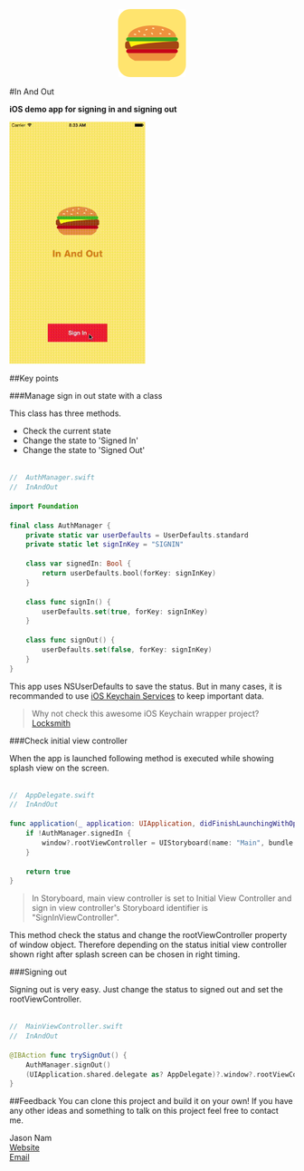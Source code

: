<p align="center">
  <img src="LOGO.png" title="In And Out logo" float=left height="120px" width="120px">
</p>

#In And Out

**iOS demo app for signing in and signing out**

<img src="SCREENSHOT.gif" title="Screen Shot" width="240px">

##Key points

###Manage sign in out state with a class

This class has three methods.
- Check the current state
- Change the state to 'Signed In'
- Change the state to 'Signed Out'

```swift

//  AuthManager.swift
//  InAndOut

import Foundation

final class AuthManager {
    private static var userDefaults = UserDefaults.standard
    private static let signInKey = "SIGNIN"

    class var signedIn: Bool {
        return userDefaults.bool(forKey: signInKey)
    }

    class func signIn() {
        userDefaults.set(true, forKey: signInKey)
    }

    class func signOut() {
        userDefaults.set(false, forKey: signInKey)
    }
}

```

This app uses NSUserDefaults to save the status. But in many cases, it is recommanded to use [iOS Keychain Services](https://developer.apple.com/library/mac/documentation/Security/Conceptual/keychainServConcepts/iPhoneTasks/iPhoneTasks.html) to keep important data.
> Why not check this awesome iOS Keychain wrapper project? [Locksmith](https://github.com/matthewpalmer/Locksmith)

###Check initial view controller

When the app is launched following method is executed while showing splash view on the screen.

```swift

//  AppDelegate.swift
//  InAndOut

func application(_ application: UIApplication, didFinishLaunchingWithOptions launchOptions: [UIApplicationLaunchOptionsKey: Any]?) -> Bool {
    if !AuthManager.signedIn {
        window?.rootViewController = UIStoryboard(name: "Main", bundle: Bundle.main).instantiateViewController(withIdentifier: "SignInViewController") as? SignInViewController
    }

    return true
}

```

> In Storyboard, main view controller is set to Initial View Controller and sign in view controller's Storyboard identifier is "SignInViewController".

This method check the status and change the rootViewController property of window object. Therefore depending on the status initial view controller shown right after splash screen can be chosen in right timing.

###Signing out

Signing out is very easy. Just change the status to signed out and set the rootViewController.

```swift

//  MainViewController.swift
//  InAndOut

@IBAction func trySignOut() {
    AuthManager.signOut()
    (UIApplication.shared.delegate as? AppDelegate)?.window?.rootViewController = storyboard?.instantiateViewController(withIdentifier: "SignInViewController") as? SignInViewController
}

```

##Feedback
You can clone this project and build it on your own!
If you have any other ideas and something to talk on this project feel free to contact me.

Jason Nam<br>[Website](http://www.jasonnam.com)<br>[Email](mailto:contact@jasonnam.com)

